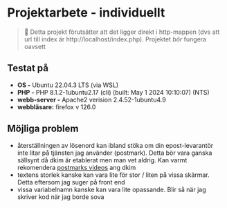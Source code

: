 # Projektarbete - individuellt
> 🚨 Detta projekt förutsätter att det ligger direkt i http-mappen (dvs att url till index är http://localhost/index.php). Projektet *bör* fungera oavsett

## Testat på
- **OS -** Ubuntu 22.04.3 LTS (via WSL)
- **PHP -** PHP 8.1.2-1ubuntu2.17 (cli) (built: May  1 2024 10:10:07) (NTS)
- **webb-server -** Apache2 verision 2.4.52-1ubuntu4.9
- **webbläsare:** firefox v 126.0

## Möjliga problem
- återställningen av lösenord kan ibland stöka om din epost-levarantör inte litar på tjänsten jag använder (postmark). Detta bör vara ganska sällsynt då dkim är etablerat men man vet aldrig. Kan varmt rekomendera [postmarks videos](https://postmarkapp.com/guides/dmarc#video-summary) ang dkim
- textens storlek kanske kan vara lite för stor / liten på vissa skärmar. Detta eftersom jag suger på front end
- vissa variabelnamn kanske kan vara lite opassande. Blir så när jag skriver kod när jag borde sova